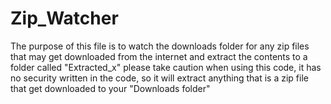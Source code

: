 ﻿# Zip_Watcher
The purpose of this file is to watch the downloads 
 folder for any zip files that may get downloaded
from the internet and extract the contents
to a folder called "Extracted_x" 
please take caution when using this code, 
it has no security written
in the code, so it will extract anything
that is a zip file that get downloaded to your "Downloads folder"
